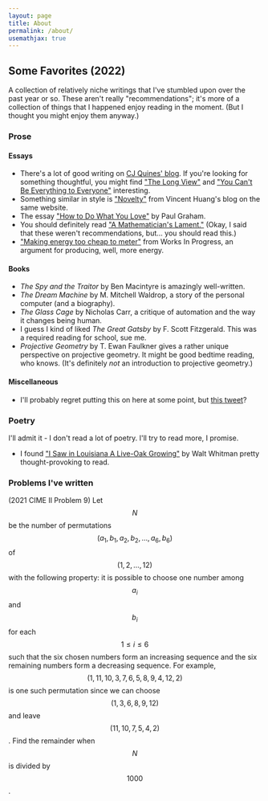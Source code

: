 ```yaml
---
layout: page
title: About
permalink: /about/
usemathjax: true
---
```


## Some Favorites (2022)

A collection of relatively niche writings that I've stumbled upon over the past year or so. These aren't really "recommendations"; it's more of a collection of things that I happened enjoy reading in the moment. (But I thought you might enjoy them anyway.)

### Prose

#### Essays

- There's a lot of good writing on [CJ Quines' blog](https://mitadmissions.org/blogs/author/cjq/). If you're looking for something thoughtful, you might find ["The Long View"](https://mitadmissions.org/blogs/entry/the-long-view/) and ["You Can't Be Everything to Everyone"](https://mitadmissions.org/blogs/entry/you-cant-be-everything-to-everyone/) interesting.
- Something similar in style is ["Novelty"](https://mitadmissions.org/blogs/entry/novelty/) from Vincent Huang's blog on the same website.
- The essay ["How to Do What You Love"](http://www.paulgraham.com/love.html) by Paul Graham.
- You should definitely read ["A Mathematician's Lament."](https://ia800406.us.archive.org/19/items/AMathematiciansLament/A_Mathematicians_Lament.pdf) (Okay, I said that these weren't recommendations, but... you should read this.)
- ["Making energy too cheap to meter"](https://worksinprogress.co/issue/making-energy-too-cheap-to-meter) from Works In Progress, an argument for producing, well, more energy.

#### Books

- *The Spy and the Traitor* by Ben Macintyre is amazingly well-written.
- *The Dream Machine* by M. Mitchell Waldrop, a story of the personal computer (and a biography).
- *The Glass Cage* by Nicholas Carr, a critique of automation and the way it changes being human.
- I guess I kind of liked *The Great Gatsby* by F. Scott Fitzgerald. This was a required reading for school, sue me.
- *Projective Geometry* by T. Ewan Faulkner gives a rather unique perspective on projective geometry. It might be good bedtime reading, who knows. (It's definitely *not* an introduction to projective geometry.) 

#### Miscellaneous

- I'll probably regret putting this on here at some point, but [this tweet](https://twitter.com/collision/status/1529452415346302976)?

### Poetry

I'll admit it - I don't read a lot of poetry. I'll try to read more, I promise.

- I found ["I Saw in Louisiana A Live-Oak Growing"](https://www.poetryfoundation.org/poems/45471/i-saw-in-louisiana-a-live-oak-growing) by Walt Whitman pretty thought-provoking to read.

[jekyll-organization]: https://github.com/jekyll

### Problems I've written
(2021 CIME II Problem 9) Let $$N$$ be the number of permutations $$(a_1,b_1,a_2,b_2,\ldots,a_6,b_6)$$ of $$(1,2,\ldots,12)$$ with the following property: it is possible to choose one number among $$a_i$$ and $$b_i$$ for each $$1\le i\le6$$ such that the six chosen numbers form an increasing sequence and the six remaining numbers form a decreasing sequence. For example, $$(1,11,10,3,7,6,5,8,9,4,12,2)$$ is one such permutation since we can choose $$(1,3,6,8,9,12)$$ and leave $$(11,10,7,5,4,2)$$. Find the remainder when $$N$$ is divided by $$1000$$.
